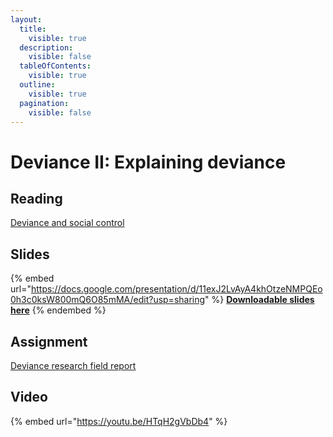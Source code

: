 ```yaml
---
layout:
  title:
    visible: true
  description:
    visible: false
  tableOfContents:
    visible: true
  outline:
    visible: true
  pagination:
    visible: false
---
```


# Deviance II: Explaining deviance

## Reading

[Deviance and social control](https://drive.google.com/open?id=1sTMHvG44okMyJIMEqiep1i9Obudjhv2G\&usp=drive\_fs)

## Slides

{% embed url="https://docs.google.com/presentation/d/11exJ2LvAyA4khOtzeNMPQEo0h3c0ksW800mQ6O85mMA/edit?usp=sharing" %}
[**Downloadable slides here**](https://docs.google.com/presentation/d/11exJ2LvAyA4khOtzeNMPQEo0h3c0ksW800mQ6O85mMA/edit?usp=sharing)
{% endembed %}

## Assignment

[Deviance research field report](https://docs.google.com/document/d/140ALhMf-r7WVD4KVhrlCsYypwc7cevyLmToodVxAHEE?authuser=ttezcan%40csumb.edu\&usp=drive\_fs)

## Video

{% embed url="https://youtu.be/HTqH2gVbDb4" %}

